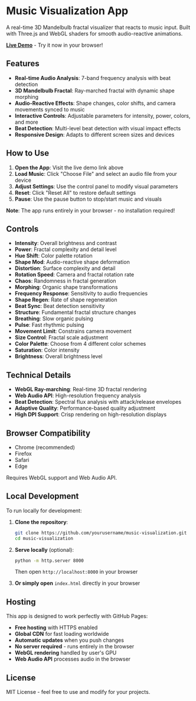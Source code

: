# Music Visualization App

A real-time 3D Mandelbulb fractal visualizer that reacts to music input. Built with Three.js and WebGL shaders for smooth audio-reactive animations.

**[Live Demo](https://yourusername.github.io/music-visualization)** - Try it now in your browser!

## Features

- **Real-time Audio Analysis**: 7-band frequency analysis with beat detection
- **3D Mandelbulb Fractal**: Ray-marched fractal with dynamic shape morphing
- **Audio-Reactive Effects**: Shape changes, color shifts, and camera movements synced to music
- **Interactive Controls**: Adjustable parameters for intensity, power, colors, and more
- **Beat Detection**: Multi-level beat detection with visual impact effects
- **Responsive Design**: Adapts to different screen sizes and devices

## How to Use

1. **Open the App**: Visit the live demo link above
2. **Load Music**: Click "Choose File" and select an audio file from your device
3. **Adjust Settings**: Use the control panel to modify visual parameters
4. **Reset**: Click "Reset All" to restore default settings
5. **Pause**: Use the pause button to stop/start music and visuals

**Note**: The app runs entirely in your browser - no installation required!

## Controls

- **Intensity**: Overall brightness and contrast
- **Power**: Fractal complexity and detail level
- **Hue Shift**: Color palette rotation
- **Shape Mod**: Audio-reactive shape deformation
- **Distortion**: Surface complexity and detail
- **Rotation Speed**: Camera and fractal rotation rate
- **Chaos**: Randomness in fractal generation
- **Morphing**: Organic shape transformations
- **Frequency Response**: Sensitivity to audio frequencies
- **Shape Regen**: Rate of shape regeneration
- **Beat Sync**: Beat detection sensitivity
- **Structure**: Fundamental fractal structure changes
- **Breathing**: Slow organic pulsing
- **Pulse**: Fast rhythmic pulsing
- **Movement Limit**: Constrains camera movement
- **Size Control**: Fractal scale adjustment
- **Color Palette**: Choose from 4 different color schemes
- **Saturation**: Color intensity
- **Brightness**: Overall brightness level

## Technical Details

- **WebGL Ray-marching**: Real-time 3D fractal rendering
- **Web Audio API**: High-resolution frequency analysis
- **Beat Detection**: Spectral flux analysis with attack/release envelopes
- **Adaptive Quality**: Performance-based quality adjustment
- **High DPI Support**: Crisp rendering on high-resolution displays

## Browser Compatibility

- Chrome (recommended)
- Firefox
- Safari
- Edge

Requires WebGL support and Web Audio API.

## Local Development

To run locally for development:

1. **Clone the repository**:
   ```bash
   git clone https://github.com/yourusername/music-visualization.git
   cd music-visualization
   ```

2. **Serve locally** (optional):
   ```bash
   python -m http.server 8000
   ```
   Then open `http://localhost:8000` in your browser

3. **Or simply open** `index.html` directly in your browser

## Hosting

This app is designed to work perfectly with GitHub Pages:

- **Free hosting** with HTTPS enabled
- **Global CDN** for fast loading worldwide
- **Automatic updates** when you push changes
- **No server required** - runs entirely in the browser
- **WebGL rendering** handled by user's GPU
- **Web Audio API** processes audio in the browser

## License

MIT License - feel free to use and modify for your projects.